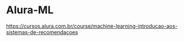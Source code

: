 # Alura-ML

https://cursos.alura.com.br/course/machine-learning-introducao-aos-sistemas-de-recomendacoes

